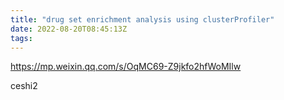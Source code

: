 ```yaml
---
title: "drug set enrichment analysis using clusterProfiler"
date: 2022-08-20T08:45:13Z
tags: 
---
```

https://mp.weixin.qq.com/s/OqMC69-Z9jkfo2hfWoMIlw  

ceshi2  

